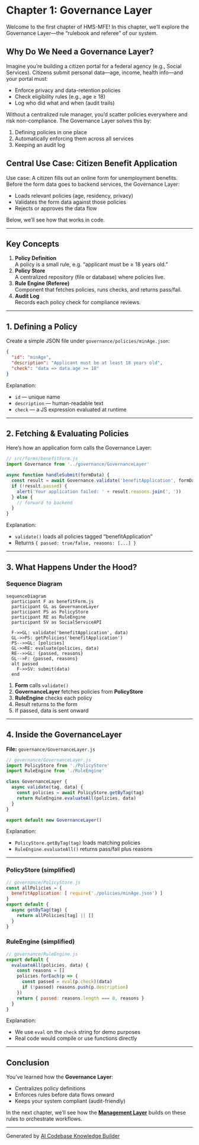 # Chapter 1: Governance Layer

Welcome to the first chapter of HMS-MFE! In this chapter, we’ll explore the Governance Layer—the “rulebook and referee” of our system.

## Why Do We Need a Governance Layer?

Imagine you’re building a citizen portal for a federal agency (e.g., Social Services). Citizens submit personal data—age, income, health info—and your portal must:

- Enforce privacy and data-retention policies  
- Check eligibility rules (e.g., age ≥ 18)  
- Log who did what and when (audit trails)  

Without a centralized rule manager, you’d scatter policies everywhere and risk non-compliance. The Governance Layer solves this by:

1. Defining policies in one place  
2. Automatically enforcing them across all services  
3. Keeping an audit log  

## Central Use Case: Citizen Benefit Application

Use case: A citizen fills out an online form for unemployment benefits. Before the form data goes to backend services, the Governance Layer:

- Loads relevant policies (age, residency, privacy)  
- Validates the form data against those policies  
- Rejects or approves the data flow  

Below, we’ll see how that works in code.

---

## Key Concepts

1. **Policy Definition**  
   A policy is a small rule, e.g. “applicant must be ≥ 18 years old.”  
2. **Policy Store**  
   A centralized repository (file or database) where policies live.  
3. **Rule Engine (Referee)**  
   Component that fetches policies, runs checks, and returns pass/fail.  
4. **Audit Log**  
   Records each policy check for compliance reviews.

---

## 1. Defining a Policy

Create a simple JSON file under `governance/policies/minAge.json`:

```json
{
  "id": "minAge",
  "description": "Applicant must be at least 18 years old",
  "check": "data => data.age >= 18"
}
```

Explanation:  
- `id` — unique name  
- `description` — human-readable text  
- `check` — a JS expression evaluated at runtime

---

## 2. Fetching & Evaluating Policies

Here’s how an application form calls the Governance Layer:

```js
// src/forms/benefitForm.js
import Governance from '../governance/GovernanceLayer'

async function handleSubmit(formData) {
  const result = await Governance.validate('benefitApplication', formData)
  if (!result.passed) {
    alert('Your application failed: ' + result.reasons.join(', '))
  } else {
    // forward to backend
  }
}
```

Explanation:  
- `validate()` loads all policies tagged “benefitApplication”  
- Returns `{ passed: true/false, reasons: [...] }`  

---

## 3. What Happens Under the Hood?

### Sequence Diagram

```mermaid
sequenceDiagram
  participant F as benefitForm.js
  participant GL as GovernanceLayer
  participant PS as PolicyStore
  participant RE as RuleEngine
  participant SV as SocialServiceAPI

  F->>GL: validate('benefitApplication', data)
  GL->>PS: getPolicies('benefitApplication')
  PS-->>GL: [policies]
  GL->>RE: evaluate(policies, data)
  RE-->>GL: {passed, reasons}
  GL-->F: {passed, reasons}
  alt passed
    F->>SV: submit(data)
  end
```

1. **Form** calls `validate()`  
2. **GovernanceLayer** fetches policies from **PolicyStore**  
3. **RuleEngine** checks each policy  
4. Result returns to the form  
5. If passed, data is sent onward  

---

## 4. Inside the GovernanceLayer

**File:** `governance/GovernanceLayer.js`

```js
// governance/GovernanceLayer.js
import PolicyStore from './PolicyStore'
import RuleEngine from './RuleEngine'

class GovernanceLayer {
  async validate(tag, data) {
    const policies = await PolicyStore.getByTag(tag)
    return RuleEngine.evaluateAll(policies, data)
  }
}

export default new GovernanceLayer()
```

Explanation:  
- `PolicyStore.getByTag(tag)` loads matching policies  
- `RuleEngine.evaluateAll()` returns pass/fail plus reasons  

---

### PolicyStore (simplified)

```js
// governance/PolicyStore.js
const allPolicies = {
  benefitApplication: [ require('./policies/minAge.json') ]
}
export default {
  async getByTag(tag) {
    return allPolicies[tag] || []
  }
}
```

### RuleEngine (simplified)

```js
// governance/RuleEngine.js
export default {
  evaluateAll(policies, data) {
    const reasons = []
    policies.forEach(p => {
      const passed = eval(p.check)(data)
      if (!passed) reasons.push(p.description)
    })
    return { passed: reasons.length === 0, reasons }
  }
}
```

Explanation:  
- We use `eval` on the `check` string for demo purposes  
- Real code would compile or use functions directly  

---

## Conclusion

You’ve learned how the **Governance Layer**:

- Centralizes policy definitions  
- Enforces rules before data flows onward  
- Keeps your system compliant (audit-friendly)  

In the next chapter, we’ll see how the **[Management Layer](02_management_layer_.md)** builds on these rules to orchestrate workflows.

---

Generated by [AI Codebase Knowledge Builder](https://github.com/The-Pocket/Tutorial-Codebase-Knowledge)